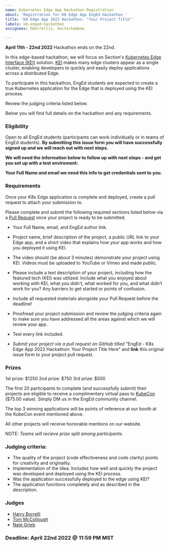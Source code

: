 ```yaml
---
name: Kubernetes Edge App Hackathon Registration
about: 'Registration for K8 Edge App EngEd Hackathon '
title: 'K8 Edge App 2022 Hackathon: "Your Project Title"'
labels: k8-enged-hackathon
assignees: hborrelli1, hectorkambow

---
```


**April 11th - 22nd 2022** Hackathon ends on the 22nd.

In this edge-based hackathon, we will focus on Section's [Kubernetes Edge Interface (KEI)](https://www.section.io/docs/explanations/kei/) solution. [KEI](https://www.section.io/kubernetes-edge-interface/) makes many edge clusters appear as a single cluster, enabling developers to quickly and easily deploy applications across a distributed Edge.

To participate in this hackathon, EngEd students are expected to create a true Kubernetes application for the Edge that is deployed using the KEI process.

Review the judging criteria listed below.

Below you will find full details on the hackathon and any requirements.

### Eligibility
Open to all EngEd students (participants can work individually or in teams of EngEd students). **By submitting this issue form you will have successfully signed up and we will reach out with next steps.** 

**We will need the information below to follow up with next steps - and get you set up with a test enviroment:**

**Your Full Name and email we need this info to get credentials sent to you.**

### Requirements
Once your K8s Edge application is complete and deployed, create a pull request to attach your submission to. 

Please complete and submit the following required sections listed below via a [Pull Request](https://github.com/section-engineering-education/engineering-education/compare) once your project is ready to be submitted. 

- Your Full Name, email, and EngEd author link.

- Project name, brief description of the project, a public URL link to your Edge app, and a short video that explains how your app works and how you deployed it using KEI. 

- The video should (be about 3 minutes) demonstrate your project using KEI. Videos must be uploaded to YouTube or Vimeo and made public.

- Please include a text description of your project, including how the featured tech (KEI) was utilized. Include what you enjoyed about working with KEI, what you didn't, what worked for you, and what didn’t work for you? Any barriers to get started or points of confusion.

- Include all requested materials alongside your Pull Request before the deadline!

- Proofread your project submission and review the judging criteria again to make sure you have addressed all the areas against which we will review your app.

- Test every link included.

- _Submit your project via a pull request on GitHub titled_ "EngEd - K8s Edge App 2022 Hackathon: Your Project Title Here" and **link** this original issue form to your project pull request.

### Prizes
1st prize: $1250
2nd prize: $750
3rd prize: $500

The first 20 participants to complete (and successfully submit) their projects are eligible to receive a complimentary virtual pass to [KubeCon](https://events.linuxfoundation.org/kubecon-cloudnativecon-europe/) ($75.00 value). Simply DM us in the EngEd community channel.

The top 3 winning applications will be points of reference at our booth at the KubeCon event mentioned above.

All other projects will receive honorable mentions on our website.

NOTE: *Teams will recieve prize split among participants.*

### Judging criteria: 
- The quality of the project (code effectiveness and code clarity) points for creativity and originality.
- Implementation of the Idea: Includes how well and quickly the project was developed and deployed using the KEI process.
- Was the application successfully deployed to the edge using KEI?
- The application functions completely and as described in the description.

### Judges
- [Harry Borrelli](https://www.linkedin.com/in/harryborrelli/)
- [Tom McCollough](https://www.linkedin.com/in/wtmccollough/)
- [Nate Grieb](https://www.linkedin.com/in/nate-grieb-44241654/)


### Deadline: April 22nd 2022 @ 11:59 PM MST
